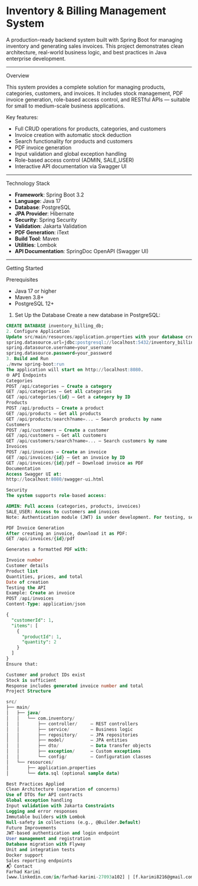 # Inventory & Billing Management System

A production-ready backend system built with Spring Boot for managing inventory and generating sales invoices. This project demonstrates clean architecture, real-world business logic, and best practices in Java enterprise development.

---

Overview

This system provides a complete solution for managing products, categories, customers, and invoices. It includes stock management, PDF invoice generation, role-based access control, and RESTful APIs — suitable for small to medium-scale business applications.

Key features:
- Full CRUD operations for products, categories, and customers
- Invoice creation with automatic stock deduction
- Search functionality for products and customers
- PDF invoice generation
- Input validation and global exception handling
- Role-based access control (ADMIN, SALE_USER)
- Interactive API documentation via Swagger UI

---

Technology Stack

- **Framework**: Spring Boot 3.2
- **Language**: Java 17
- **Database**: PostgreSQL
- **JPA Provider**: Hibernate
- **Security**: Spring Security
- **Validation**: Jakarta Validation
- **PDF Generation**: iText
- **Build Tool**: Maven
- **Utilities**: Lombok
- **API Documentation**: SpringDoc OpenAPI (Swagger UI)

---

Getting Started

Prerequisites
- Java 17 or higher
- Maven 3.8+
- PostgreSQL 12+

1. Set Up the Database
Create a new database in PostgreSQL:
```sql
CREATE DATABASE inventory_billing_db;
2. Configure Application
Update src/main/resources/application.properties with your database credentials:
spring.datasource.url=jdbc:postgresql://localhost:5432/inventory_billing_db
spring.datasource.username=your_username
spring.datasource.password=your_password
3. Build and Run
./mvnw spring-boot:run
The application will start on http://localhost:8080.
🌐 API Endpoints
Categories
POST /api/categories – Create a category
GET /api/categories – Get all categories
GET /api/categories/{id} – Get a category by ID
Products
POST /api/products – Create a product
GET /api/products – Get all products
GET /api/products/search?name=... – Search products by name
Customers
POST /api/customers – Create a customer
GET /api/customers – Get all customers
GET /api/customers/search?name=... – Search customers by name
Invoices
POST /api/invoices – Create an invoice
GET /api/invoices/{id} – Get an invoice by ID
GET /api/invoices/{id}/pdf – Download invoice as PDF
Documentation
Access Swagger UI at:
http://localhost:8080/swagger-ui.html

Security
The system supports role-based access:

ADMIN: Full access (categories, products, invoices)
SALE_USER: Access to customers and invoices
Note: Authentication module (JWT) is under development. For testing, security can be temporarily disabled in SecurityConfig. 

PDF Invoice Generation
After creating an invoice, download it as PDF:
GET /api/invoices/{id}/pdf

Generates a formatted PDF with:

Invoice number
Customer details
Product list
Quantities, prices, and total
Date of creation
Testing the API
Example: Create an invoice
POST /api/invoices
Content-Type: application/json

{
  "customerId": 1,
  "items": [
    {
      "productId": 1,
      "quantity": 2
    }
  ]
}
Ensure that:

Customer and product IDs exist
Stock is sufficient
Response includes generated invoice number and total
Project Structure

src/
├── main/
│   ├── java/
│   │   └── com.inventory/
│   │       ├── controller/     – REST controllers
│   │       ├── service/        – Business logic
│   │       ├── repository/     – JPA repositories
│   │       ├── model/          – JPA entities
│   │       ├── dto/            – Data transfer objects
│   │       ├── exception/      – Custom exceptions
│   │       └── config/         – Configuration classes
│   └── resources/
│       ├── application.properties
│       └── data.sql (optional sample data)

Best Practices Applied
Clean Architecture (separation of concerns)
Use of DTOs for API contracts
Global exception handling
Input validation with Jakarta Constraints
Logging and error responses
Immutable builders with Lombok
Null-safety in collections (e.g., @Builder.Default)
Future Improvements
JWT-based authentication and login endpoint
User management and registration
Database migration with Flyway
Unit and integration tests
Docker support
Sales reporting endpoints
📬 Contact
Farhad Karimi
[www.linkedin.com/in/farhad-karimi-27093a102] | [f.karimi8216@gmail.com]

